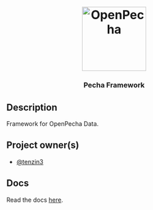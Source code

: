 
<h1 align="center">
  <br>
  <a href="https://openpecha.org"><img src="https://avatars.githubusercontent.com/u/82142807?s=400&u=19e108a15566f3a1449bafb03b8dd706a72aebcd&v=4" alt="OpenPecha" width="150"></a>
  <br>
</h1>

<!-- Replace with 1-sentence description about what this tool is or does.-->

<h3 align="center">Pecha Framework</h3>

## Description

Framework for OpenPecha Data.

## Project owner(s)

<!-- Link to the repo owners' github profiles -->

- [@tenzin3](https://github.com/tenzin3)


## Docs

<!-- Update the link to the docs -->

Read the docs [here](https://wiki.openpecha.org/#/dev/coding-guidelines).
